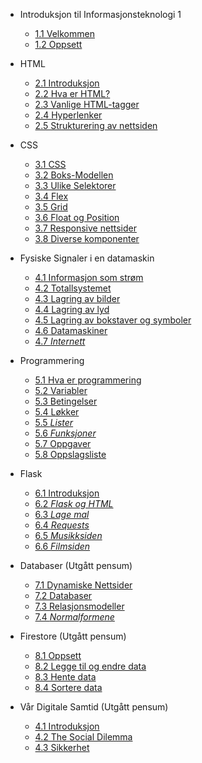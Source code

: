 <!-- _navbar.md -->
* Introduksjon til Informasjonsteknologi 1

  * [1.1 Velkommen](./1-introduksjon/velkommen.md)
  * [1.2 Oppsett](./1-introduksjon/oppsett.md)

* HTML
  * [2.1 Introduksjon](./2-html/introduksjon.md)
  * [2.2 Hva er HTML?](./2-html/hva-er-html.md)
  * [2.3 Vanlige HTML-tagger](./2-html/tagger.md)
  * [2.4 Hyperlenker](./2-html/lenker.md)
  * [2.5 Strukturering av nettsiden](2-html/struktur.md)
  
* CSS
  * [3.1 CSS](./3-css/css.md)
  * [3.2 Boks-Modellen](./3-css/cssboksen.md)
  * [3.3 Ulike Selektorer](./3-css/selektor.md)
  * [3.4 Flex](./3-css/flex.md)
  * [3.5 Grid](./3-css/grid.md)
  * [3.6 Float og Position](./3-css/floatogposition.md)
  * [3.7 Responsive nettsider](./3-css/responsive-nettsider.md)
  * [3.8 Diverse komponenter](./3-css/ekstra/ekstra.md)

* Fysiske Signaler i en datamaskin
  * [4.1 Informasjon som strøm](./4-signaler/informasjon.md) 
  * [4.2 Totallsystemet](./4-signaler/totallssystemet.md)
  * [4.3 Lagring av bilder](./4-signaler/bilder.md)
  * [4.4 Lagring av lyd](./4-signaler/lyd.md)
  * [4.5 Lagring av bokstaver og symboler](./4-signaler/bokstaver.md)
  * [4.6 Datamaskiner](./4-signaler/datamaskiner.md)
  * [4.7 *Internett*](./4-signaler/internett.md)

* Programmering
  * [5.1 Hva er programmering](./5-programmering/introprog.md)
  * [5.2 Variabler](./5-programmering/variable.md) 
  * [5.3 Betingelser](./5-programmering/betingelser.md)
  * [5.4 Løkker](./5-programmering/lokker.md)
  * [5.5 *Lister*](./5-programmering/lister.md)
  * [5.6 *Funksjoner*](./5-programmering/funksjoner.md)
  * [5.7 Oppgaver](./5-programmering/oppgaver.md)
  * [5.8 Oppslagsliste](./5-programmering/oppslagsliste.md)

* Flask
  * [6.1 Introduksjon](6-flask/1-introduksjon-til-flask.md)
  * [6.2 *Flask og HTML*](6-flask/2-flask-og-html.md)
  * [6.3 *Lage mal*](6-flask/flask-lage-mal.md)
  * [6.4 *Requests*](6-flask/flask-requests.md)
  * [6.5 *Musikksiden*](6-flask/musikksiden.md)
  * [6.6 *Filmsiden*](6-flask/filmsiden.md)

* Databaser (Utgått pensum)
  * [7.1 Dynamiske Nettsider](./7-databaser/databaseteori.md)
  * [7.2 Databaser](./7-databaser/datamodeller.md)
  * [7.3 Relasjonsmodeller](./7-databaser/relasjonsmodell.md)
  * [7.4 *Normalformene*](./7-databaser/kommer.md)

* Firestore (Utgått pensum)
  * [8.1 Oppsett](./8-firestore/firebase-oppsett.md)
  * [8.2 Legge til og endre data](8-firestore/legge-til-og-endre-data.md)
  * [8.3 Hente data](8-firestore/hente-data-fra-databasen.md)
  * [8.4 Sortere data](8-firestore/sortere-data.md)

* Vår Digitale Samtid (Utgått pensum)
  * [4.1 Introduksjon](./4-samtid/intro.md)
  * [4.2 The Social Dilemma](./4-samtid/socialdilemma.md)
  * [4.3 Sikkerhet](./4-samtid/sikkerhet.md)
